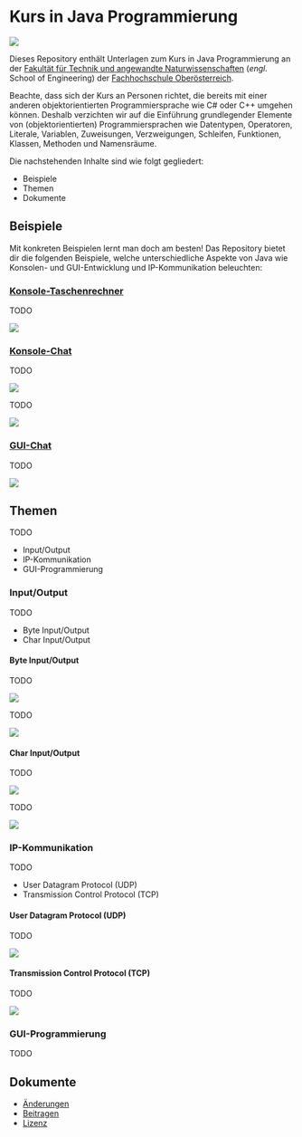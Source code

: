 # Kurs in Java Programmierung

![](./Grafiken/Social-Preview.png)

Dieses Repository enthält Unterlagen zum Kurs in Java Programmierung an der [Fakultät für Technik und angewandte Naturwissenschaften](https://fh-ooe.at/campus-wels) (*engl.* School of Engineering) der [Fachhochschule Oberösterreich](https://fh-ooe.at/).

Beachte, dass sich der Kurs an Personen richtet, die bereits mit einer anderen objektorientierten Programmiersprache wie C# oder C++ umgehen können. Deshalb verzichten wir auf die Einführung grundlegender Elemente von (objektorientierten) Programmiersprachen wie Datentypen, Operatoren, Literale, Variablen, Zuweisungen, Verzweigungen, Schleifen, Funktionen, Klassen, Methoden und Namensräume.

Die nachstehenden Inhalte sind wie folgt gegliedert:

* Beispiele
* Themen
* Dokumente

## Beispiele

Mit konkreten Beispielen lernt man doch am besten! Das Repository bietet dir die folgenden Beispiele, welche unterschiedliche Aspekte von Java wie Konsolen- und GUI-Entwicklung und IP-Kommunikation beleuchten:

### [Konsole-Taschenrechner](./Quellen/Konsole-Taschenrechner/)

TODO

![](./Quellen/Konsole-Taschenrechner/Screenshot.png)

### [Konsole-Chat](./Quellen/Konsole-Chat/)

TODO

![](./Quellen/Konsole-Chat/Screenshot-Client.png)

TODO

![](./Quellen/Konsole-Chat/Screenshot-Server.png)

### [GUI-Chat](./Quellen/GUI-Chat/)

TODO

![](./Quellen/GUI-Chat/Screenshot.png)

## Themen

TODO

* Input/Output
* IP-Kommunikation
* GUI-Programmierung

### Input/Output

TODO

* Byte Input/Output
* Char Input/Output

#### Byte Input/Output

TODO

![](./Grafiken/IO/InputStream.svg)

TODO

![](./Grafiken/IO/OutputStream.svg)

#### Char Input/Output

TODO

![](./Grafiken/IO/Reader.svg)

TODO

![](./Grafiken/IO/Writer.svg)

### IP-Kommunikation

TODO

* User Datagram Protocol (UDP)
* Transmission Control Protocol (TCP)

#### User Datagram Protocol (UDP)

TODO

![](./Grafiken/Net/UDP.svg)


#### Transmission Control Protocol (TCP)

TODO

![](./Grafiken/Net/TCP.svg)

### GUI-Programmierung

TODO

## Dokumente

* [Änderungen](./CHANGELOG.md)
* [Beitragen](./CONTRIBUTING.md)
* [Lizenz](./LICENSE.md)